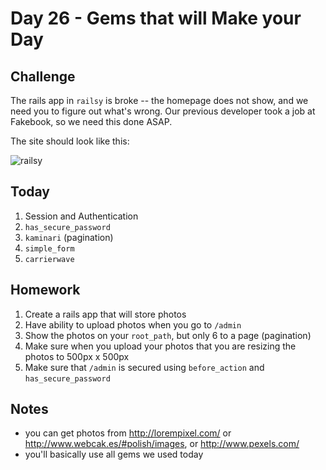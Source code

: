 Day 26 - Gems that will Make your Day
============

Challenge
----

The rails app in `railsy` is broke -- the homepage does not show, and we need
you to figure out what's wrong. Our previous developer took a job at Fakebook,
so we need this done ASAP.

The site should look like this:

![railsy](assets/railsy.png)

Today
----

1. Session and Authentication
2. `has_secure_password`
3. `kaminari` (pagination)
4. `simple_form`
5. `carrierwave`


Homework
-------

1. Create a rails app that will store photos
1. Have ability to upload photos when you go to `/admin`
2. Show the photos on your `root_path`, but only 6 to a page (pagination)
3. Make sure when you upload your photos that you are resizing the photos to
   500px x 500px
4. Make sure that `/admin` is secured using `before_action` and
   `has_secure_password`

Notes
----

* you can get photos from http://lorempixel.com/ or http://www.webcak.es/#polish/images, or http://www.pexels.com/
* you'll basically use all gems we used today

